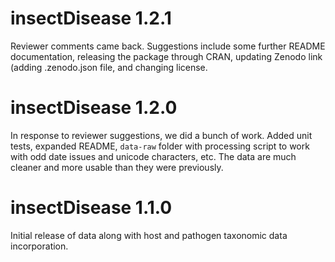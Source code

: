 insectDisease 1.2.1
==============

Reviewer comments came back. Suggestions include some further README documentation, releasing the package through CRAN, updating Zenodo link (adding .zenodo.json file, and changing license. 




insectDisease 1.2.0
==============

In response to reviewer suggestions, we did a bunch of work. Added unit tests, expanded README, `data-raw` folder with processing script to work with odd date issues and unicode characters, etc. The data are much cleaner and more usable than they were previously. 


insectDisease 1.1.0
==============

Initial release of data along with host and pathogen taxonomic data incorporation. 
